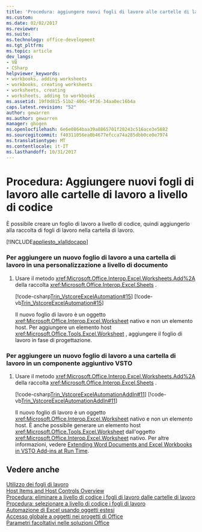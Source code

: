 ```yaml
---
title: 'Procedura: aggiungere nuovi fogli di lavoro alle cartelle di lavoro | Documenti Microsoft'
ms.custom: 
ms.date: 02/02/2017
ms.reviewer: 
ms.suite: 
ms.technology: office-development
ms.tgt_pltfrm: 
ms.topic: article
dev_langs:
- VB
- CSharp
helpviewer_keywords:
- workbooks, adding worksheets
- workbooks, creating worksheets
- worksheets, creating
- worksheets, adding to workbooks
ms.assetid: 19f0d815-51b2-406c-9f36-34aa0ec16b4a
caps.latest.revision: "52"
author: gewarren
ms.author: gewarren
manager: ghogen
ms.openlocfilehash: 6e6e0864baa39a8865701f28243c516ace3e5882
ms.sourcegitcommit: f40311056ea0b4677efcca74a285dbb0ce0e7974
ms.translationtype: MT
ms.contentlocale: it-IT
ms.lasthandoff: 10/31/2017
---
```

# <a name="how-to-programmatically-add-new-worksheets-to-workbooks"></a>Procedura: Aggiungere nuovi fogli di lavoro alle cartelle di lavoro a livello di codice
  È possibile creare un foglio di lavoro a livello di codice, quindi aggiungerlo alla raccolta di fogli di lavoro nella cartella di lavoro.  
  
 [!INCLUDE[appliesto_xlalldocapp](../vsto/includes/appliesto-xlalldocapp-md.md)]  
  
### <a name="to-add-a-new-worksheet-to-a-workbook-in-a-document-level-customization"></a>Per aggiungere un nuovo foglio di lavoro a una cartella di lavoro in una personalizzazione a livello di documento  
  
1.  Usare il metodo <xref:Microsoft.Office.Interop.Excel.Worksheets.Add%2A> della raccolta <xref:Microsoft.Office.Interop.Excel.Sheets> .  
  
     [!code-csharp[Trin_VstcoreExcelAutomation#15](../vsto/codesnippet/CSharp/Trin_VstcoreExcelAutomationCS/Sheet1.cs#15)]
     [!code-vb[Trin_VstcoreExcelAutomation#15](../vsto/codesnippet/VisualBasic/Trin_VstcoreExcelAutomation/Sheet1.vb#15)]  
  
     Il nuovo foglio di lavoro è un oggetto <xref:Microsoft.Office.Interop.Excel.Worksheet> nativo e non un elemento host. Per aggiungere un elemento host <xref:Microsoft.Office.Tools.Excel.Worksheet> , aggiungere il foglio di lavoro in fase di progettazione.  
  
### <a name="to-add-a-new-worksheet-to-a-workbook-in-a-vsto-add-in"></a>Per aggiungere un nuovo foglio di lavoro a una cartella di lavoro in un componente aggiuntivo VSTO  
  
1.  Usare il metodo <xref:Microsoft.Office.Interop.Excel.Worksheets.Add%2A> della raccolta <xref:Microsoft.Office.Interop.Excel.Sheets> .  
  
     [!code-csharp[Trin_VstcoreExcelAutomationAddIn#11](../vsto/codesnippet/CSharp/trin_vstcoreexcelautomationaddin/ThisAddIn.cs#11)]
     [!code-vb[Trin_VstcoreExcelAutomationAddIn#11](../vsto/codesnippet/VisualBasic/trin_vstcoreexcelautomationaddin/ThisAddIn.vb#11)]  
  
     Il nuovo foglio di lavoro è un oggetto <xref:Microsoft.Office.Interop.Excel.Worksheet> nativo e non un elemento host. È anche possibile generare un elemento host <xref:Microsoft.Office.Tools.Excel.Worksheet> dall'oggetto <xref:Microsoft.Office.Interop.Excel.Worksheet> nativo. Per altre informazioni, vedere [Extending Word Documents and Excel Workbooks in VSTO Add-ins at Run Time](../vsto/extending-word-documents-and-excel-workbooks-in-vsto-add-ins-at-run-time.md).  
  
## <a name="see-also"></a>Vedere anche  
 [Utilizzo dei fogli di lavoro](../vsto/working-with-worksheets.md)   
 [Host Items and Host Controls Overview](../vsto/host-items-and-host-controls-overview.md)   
 [Procedura: eliminare a livello di codice i fogli di lavoro dalle cartelle di lavoro](../vsto/how-to-programmatically-delete-worksheets-from-workbooks.md)   
 [Procedura: selezionare a livello di codice i fogli di lavoro](../vsto/how-to-programmatically-select-worksheets.md)   
 [Automazione di Excel usando oggetti estesi](../vsto/automating-excel-by-using-extended-objects.md)   
 [Accesso globale a oggetti nei progetti di Office](../vsto/global-access-to-objects-in-office-projects.md)   
 [Parametri facoltativi nelle soluzioni Office](../vsto/optional-parameters-in-office-solutions.md)  
  
  
